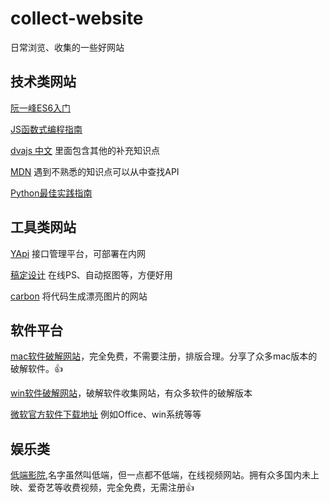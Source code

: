 # collect-website
日常浏览、收集的一些好网站


## 技术类网站

[阮一峰ES6入门](http://es6.ruanyifeng.com)

[JS函数式编程指南](https://llh911001.gitbooks.io/mostly-adequate-guide-chinese/content/)

[dvajs 中文](https://dvajs.com/knowledgemap/#javascript-语言) 里面包含其他的补充知识点

[MDN](https://developer.mozilla.org/zh-CN/docs/Web) 遇到不熟悉的知识点可以从中查找API

[Python最佳实践指南](https://pythonguidecn.readthedocs.io/zh/latest/)


## 工具类网站

[YApi](http://yapi.demo.qunar.com/) 接口管理平台，可部署在内网

[稿定设计](https://www.uupoop.com/) 在线PS、自动抠图等，方便好用

[carbon](https://carbon.now.sh/) 将代码生成漂亮图片的网站


## 软件平台
[mac软件破解网站](https://xclient.info/)，完全免费，不需要注册，排版合理。分享了众多mac版本的破解软件。👍

[win软件破解网站](http://www.zdfans.com/)，破解软件收集网站，有众多软件的破解版本

[微软官方软件下载地址](https://msdn.itellyou.cn/) 例如Office、win系统等等


## 娱乐类
[低端影院](http://ddrk.me/),名字虽然叫低端，但一点都不低端，在线视频网站。拥有众多国内未上映、爱奇艺等收费视频，完全免费，无需注册👍
